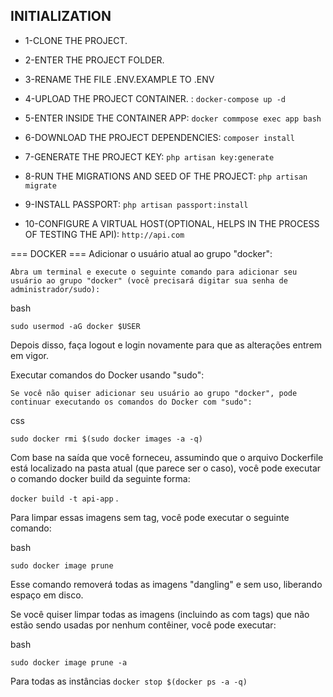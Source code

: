 ## INITIALIZATION
- 1-CLONE THE PROJECT.

- 2-ENTER THE PROJECT FOLDER.

- 3-RENAME THE FILE .ENV.EXAMPLE TO .ENV

- 4-UPLOAD THE PROJECT CONTAINER. : `docker-compose up -d`

- 5-ENTER INSIDE THE CONTAINER APP: `docker commpose exec app bash`

- 6-DOWNLOAD THE PROJECT DEPENDENCIES: `composer install`

- 7-GENERATE THE PROJECT KEY: `php artisan key:generate`

- 8-RUN THE MIGRATIONS AND SEED OF THE PROJECT: `php artisan migrate`

- 9-INSTALL PASSPORT: `php artisan passport:install`

- 10-CONFIGURE A VIRTUAL HOST(OPTIONAL, HELPS IN THE PROCESS OF TESTING THE API): `http://api.com`



=== DOCKER ===
Adicionar o usuário atual ao grupo "docker":

    Abra um terminal e execute o seguinte comando para adicionar seu usuário ao grupo "docker" (você precisará digitar sua senha de administrador/sudo):

bash

`sudo usermod -aG docker $USER`

Depois disso, faça logout e login novamente para que as alterações entrem em vigor.

Executar comandos do Docker usando "sudo":

    Se você não quiser adicionar seu usuário ao grupo "docker", pode continuar executando os comandos do Docker com "sudo":

css

`sudo docker rmi $(sudo docker images -a -q)`


Com base na saída que você forneceu, assumindo que o arquivo Dockerfile está localizado na pasta atual (que parece ser o caso), você pode executar o comando docker build da seguinte forma:

`docker build -t api-app` .


Para limpar essas imagens sem tag, você pode executar o seguinte comando:

bash

`sudo docker image prune`

Esse comando removerá todas as imagens "dangling" e sem uso, liberando espaço em disco.

Se você quiser limpar todas as imagens (incluindo as com tags) que não estão sendo usadas por nenhum contêiner, você pode executar:

bash

`sudo docker image prune -a`


Para todas as instâncias
`docker stop $(docker ps -a -q)`
